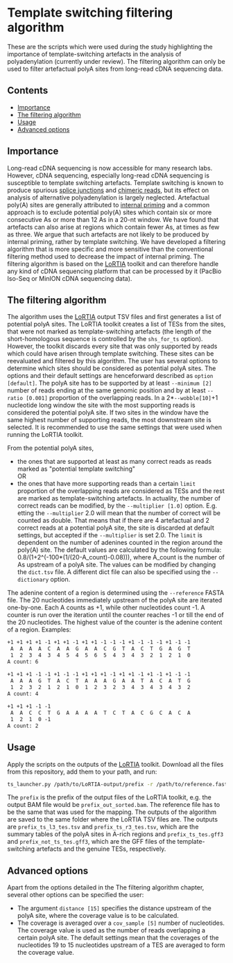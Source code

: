 # Template switching filtering algorithm
These are the scripts which were used during the study highlighting the importance of template-switching artefacts in the analysis of polyadenylation (currently under review).
The filtering algorithm can only be used to filter artefactual polyA sites from long-read cDNA sequencing data.

## Contents

- [Importance](#importance)
- [The filtering algorithm](#algorithm)
- [Usage](#usage)
- [Advanced options](#options)

## <a name="importance"></a>Importance
Long-read cDNA sequencing is now accessible for many research labs. However, cDNA sequencing, especially long-read cDNA sequencing is susceptible to template switching artefacts. Template switching is known to produce spurious [splice junctions] and [chimeric reads], but its effect on analysis of alternative polyadenylation is largely neglected. Artefactual poly(A) sites are generally attributed to [internal priming] and a common approach is to exclude potential poly(A) sites which contain six or more consecutive As or more than 12 As in a 20-nt window. We have found that artefacts can also arise at regions which contain fewer As, at times as few as three. We argue that such artefacts are not likely to be produced by internal priming, rather by template switching. We have developed a filtering algorithm that is more specific and more sensitive than the conventional filtering method used to decrease the impact of internal priming. The filtering algorithm is based on the [LoRTIA] toolkit and can therefore handle any kind of cDNA sequencing platform that can be processed by it (PacBio Iso-Seq or MinION cDNA sequencing data).

## <a name="algorithm"></a>The filtering algorithm
The algorithm uses the [LoRTIA] output TSV files and first generates a list of potential polyA sites. The LoRTIA toolkit creates a list of TESs from the sites, that were not marked as template-switching artefacts (the length of the short-homologous sequence is controlled by the `shs_for_ts` option). However, the toolkit discards every site that was only supported by reads which could have arisen through template switching. These sites can be reevaluated and filtered by this algorithm. The user has several options to determine which sites should be considered as potential polyA sites. The options and their default settings are henceforward described as `option [default]`. The polyA site has to be supported by at least `--minimum [2]` number of reads ending at the same genomic position and by at least `--ratio [0.001]` proportion of the overlapping reads. In a 2*`--wobble[10]`+1 nucleotide long window the site with the most supporting reads is considered the potential polyA site. If two sites in the window have the same highest number of supporting reads, the most downstream site is selected. It is recommended to use the same settings that were used when running the LoRTIA toolkit.

From the potential polyA sites, 
- the ones that are supported at least as many correct reads as reads marked as "potential template switching"  
OR 
- the ones that have more supporting reads than a certain `limit` proportion of the overlapping reads
are considered as TESs and the rest are marked as template-switching artefacts. 
In actuality, the number of correct reads can be modified, by the `--multiplier [1.0]` option. E.g. etting the `--multiplier` 2.0 will mean that the number of correct will be counted as double. That means that if there are 4 artefactual and 2 correct reads at a potential polyA site, the site is discarded at default settings, but accepted if the `--multiplier` is set 2.0. The `limit` is dependent on the number of adenines counted in the region around the poly(A) site. The default values are calculated by the following formula: 0.8/(1+2^(-100*(1/(20-A_count)-0.08))), where A_count is the number of As upstream of a polyA site. The values can be modified by changing the `dict.tsv` file. A different dict file can also be specified using the `--dictionary` option.

The adenine content of a region is determined using the `--reference` FASTA file. The 20 nucleotides immediately upstream of the polyA site are iterated one-by-one. Each A counts as +1, while other nucleotides count -1. A counter is run over the iteration until the counter reaches -1 or till the end of the 20 nucleotides. The highest value of the counter is the adenine content of a region.
Examples:
```txt
+1 +1 +1 +1 -1 +1 +1 -1 +1 +1 -1 -1 -1 +1 -1 -1 -1 +1 -1 -1
 A  A  A  A  C  A  A  G  A  A  C  G  T  A  C  T  G  A  G  T
 1  2  3  4  3  4  5  4  5  6  5  4  3  4  3  2  1  2  1  0
A count: 6

+1 +1 +1 -1 -1 +1 -1 -1 +1 +1 +1 -1 +1 +1 -1 +1 -1 +1 -1 -1
 A  A  A  G  T  A  C  T  A  A  A  G  A  A  T  A  C  A  T  G
 1  2  3  2  1  2  1  0  1  2  3  2  3  4  3  4  3  4  3  2
A count: 4
 
+1 +1 +1 -1 -1 
 A  A  C  C  T  G  A  A  A  A  T  C  T  A  C  G  C  A  C  A
 1  2  1  0 -1
A count: 2
```

## <a name="usage"></a>Usage
Apply the scripts on the outputs of the [LoRTIA] toolkit. 
Download all the files from this repository, add them to your path, and run:
```sh
ts_launcher.py /path/to/LoRTIA-output/prefix -r /path/to/reference.fasta
```
The `prefix` is the prefix of the output files of the LoRTIA toolkit, e.g. the output BAM file would be `prefix_out_sorted.bam`. The reference file has to be the same that was used for the mapping. The outputs of the algorithm are saved to the same folder where the LoRTIA TSV files are. The outputs are `prefix_ts_l3_tes.tsv` and `prefix_ts_r3_tes.tsv`, which are the summary tables of the polyA sites in A-rich regions and `prefix_ts_tes.gff3` and `prefix_not_ts_tes.gff3`, which are the GFF files of the template-switching artefacts and the genuine TESs, respectively.

## <a name="options"></a>Advanced options
Apart from the options detailed in the The filtering algorithm chapter, several other options can be specified the user:
- The argument `distance [15]` specifies the distance upstream of the polyA site, where the coverage value is to be calculated.
- The coverage is averaged over a `cov_sample [5]` number of nucleotides. The coverage value is used as the number of reads overlapping a certain polyA site. The default settings mean that the coverages of the nucleotides 19 to 15 nucleotides upstream of a TES are averaged to form the coverage value.

[LoRTIA]: https://github.com/zsolt-balazs/LoRTIA
[splice junctions]: https://www.sciencedirect.com/science/article/pii/S0888754305003770
[chimeric reads]: https://journals.plos.org/plosone/article?id=10.1371/journal.pone.0012271
[internal priming]: https://www.pnas.org/content/99/9/6152
